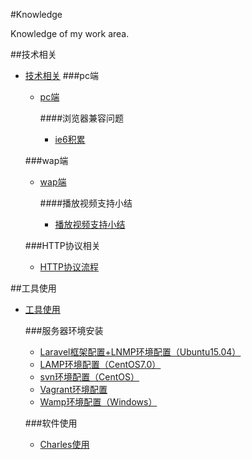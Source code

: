 #Knowledge

Knowledge of my work area.

##技术相关
- [技术相关](./技术相关/)
    ###pc端
    - [pc端](./技术相关/pc端)

        ####浏览器兼容问题
	    - [ie6积累](./技术相关/pc端/ie6积累/)

    ###wap端
    - [wap端](./技术相关/wap端)

        ####播放视频支持小结
        - [播放视频支持小结](./技术相关/wap端/播放视频支持小结/)

    ###HTTP协议相关
    - [HTTP协议流程](./技术相关/HTTP协议流程/)

##工具使用
- [工具使用](./工具使用/)

	###服务器环境安装
	- [Laravel框架配置+LNMP环境配置（Ubuntu15.04）](./工具使用/Laravel框架配置+LNMP环境配置（Ubuntu15.04）)
	- [LAMP环境配置（CentOS7.0）](./工具使用/LAMP环境配置（CentOS7.0）)
	- [svn环境配置（CentOS）](./工具使用/svn环境配置（CentOS）)
	- [Vagrant环境配置](./工具使用/Vagrant环境配置)
	- [Wamp环境配置（Windows）](./工具使用/Wamp环境配置（Windows）)

	###软件使用
	- [Charles使用](./工具使用/Charles使用)